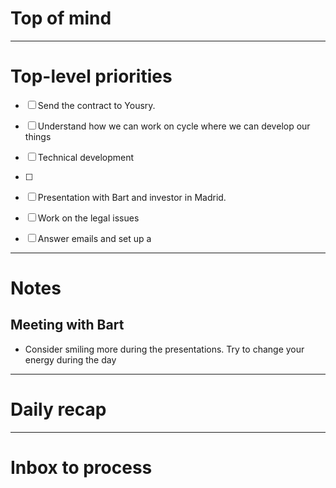# Top of mind




---
# Top-level priorities
- [ ] Send the contract to Yousry.
- [ ] Understand how we can work on cycle where we can develop our things
- [ ] Technical development
- [ ] 
- [ ] Presentation with Bart and investor in Madrid. 
- [ ] Work on the legal issues
- [ ] Answer emails and set up a 


---
# Notes

## Meeting with Bart
- Consider smiling more during the presentations. Try to change your energy during the day 


--- 
# Daily recap





--- 
# Inbox to process


